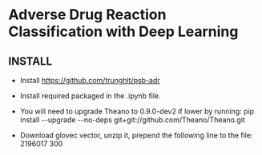 # Adverse Drug Reaction Classification with Deep Learning

## INSTALL
- Install https://github.com/trunghlt/psb-adr
- Install required packaged in the .ipynb file.
- You will need to upgrade Theano to 0.9.0-dev2 if lower by running:
    pip install --upgrade --no-deps git+git://github.com/Theano/Theano.git

- Download glovec vector, unzip it, prepend the following line to the file:
    2196017 300
